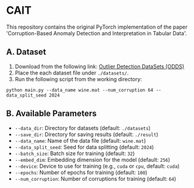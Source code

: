 # CAIT
This repository contains the original PyTorch implementation of the paper 'Corruption-Based Anomaly Detection and Interpretation in Tabular Data'.

## A. Dataset
1. Download from the following link: [Outlier Detection DataSets (ODDS)](https://odds.cs.stonybrook.edu/)
2. Place the each dataset file under `./datasets/`.
3. Run the following script from the working directory:
```
python main.py --data_name wine.mat --num_corruption 64 --data_split_seed 2024 
```
## B. Available Parameters
- `--data_dir`: Directory for datasets (default: `./datasets`)
- `--save_dir`: Directory for saving results (default: `./result`)
- `--data_name`: Name of the data file (default: `wine.mat`)
- `--data_split_seed`: Seed for data splitting (default: `2024`)
- `--batch_size`: Batch size for training (default: `32`)
- `--embed_dim`: Embedding dimension for the model (default: `256`)
- `--device`: Device to use for training (e.g., `cuda` or `cpu`, default: `cuda`)
- `--epochs`: Number of epochs for training (default: `100`)
- `--num_corruption`: Number of corruptions for training (default: `64`)
